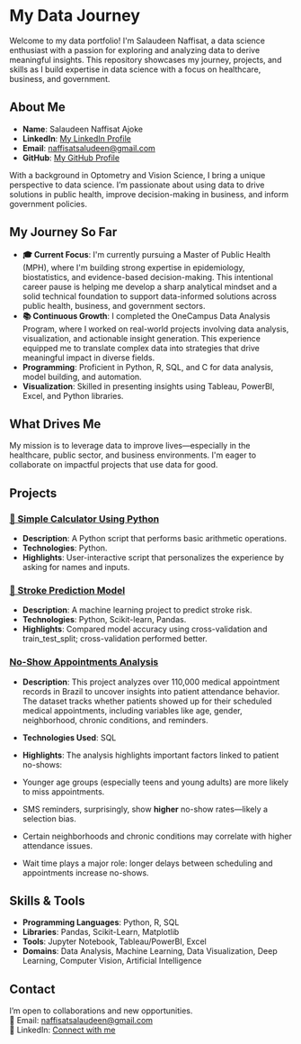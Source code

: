 # My Data Journey

Welcome to my data portfolio! I'm Salaudeen Naffisat, a data science enthusiast with a passion for exploring and analyzing data to derive meaningful insights. This repository showcases my journey, projects, and skills as I build expertise in data science with a focus on healthcare, business, and government.

## About Me

- **Name**: Salaudeen Naffisat Ajoke  
- **LinkedIn**: [My LinkedIn Profile](https://www.linkedin.com/in/naffisat-salaudeen-74ba60240/)  
- **Email**: naffisatsaludeen@gmail.com  
- **GitHub**: [My GitHub Profile](https://github.com/Nafeesah97)  

With a background in Optometry and Vision Science, I bring a unique perspective to data science. I’m passionate about using data to drive solutions in public health, improve decision-making in business, and inform government policies.

## My Journey So Far

- **🎓 Current Focus**: I'm currently pursuing a Master of Public Health (MPH), where I'm building strong expertise in epidemiology, biostatistics, and evidence-based decision-making. This intentional career pause is helping me develop a sharp analytical mindset and a solid technical foundation to support data-informed solutions across public health, business, and government sectors.  
- **📚 Continuous Growth**: I completed the OneCampus Data Analysis Program, where I worked on real-world projects involving data analysis, visualization, and actionable insight generation. This experience equipped me to translate complex data into strategies that drive meaningful impact in diverse fields.
- **Programming**: Proficient in Python, R, SQL, and C for data analysis, model building, and automation.  
- **Visualization**: Skilled in presenting insights using Tableau, PowerBI, Excel, and Python libraries.

## What Drives Me

My mission is to leverage data to improve lives—especially in the healthcare, public sector, and business environments. I'm eager to collaborate on impactful projects that use data for good.

## Projects

### [🧮 Simple Calculator Using Python](https://github.com/Nafeesah97/My_Data_Science_Journey/tree/main/Calculator_project)

- **Description**: A Python script that performs basic arithmetic operations.
- **Technologies**: Python.
- **Highlights**: User-interactive script that personalizes the experience by asking for names and inputs.

### [🧠 Stroke Prediction Model](stroke_prediction_project/stroke_prediction.ipynb)

- **Description**: A machine learning project to predict stroke risk.
- **Technologies**: Python, Scikit-learn, Pandas.
- **Highlights**: Compared model accuracy using cross-validation and train_test_split; cross-validation performed better.

### [No-Show Appointments Analysis](No_Show)

- **Description**: This project analyzes over 110,000 medical appointment records in Brazil to uncover insights into patient attendance behavior. The dataset tracks whether patients showed up for their scheduled medical appointments, including variables like age, gender, neighborhood, chronic conditions, and reminders.

- **Technologies Used**: SQL
- **Highlights**: The analysis highlights important factors linked to patient no-shows:
- Younger age groups (especially teens and young adults) are more likely to miss appointments.
- SMS reminders, surprisingly, show **higher** no-show rates—likely a selection bias.
- Certain neighborhoods and chronic conditions may correlate with higher attendance issues.
- Wait time plays a major role: longer delays between scheduling and appointments increase no-shows.

## Skills & Tools

- **Programming Languages**: Python, R, SQL 
- **Libraries**: Pandas, Scikit-Learn, Matplotlib  
- **Tools**: Jupyter Notebook, Tableau/PowerBI, Excel  
- **Domains**: Data Analysis, Machine Learning, Data Visualization, Deep Learning, Computer Vision, Artificial Intelligence 

## Contact

I’m open to collaborations and new opportunities.  
📧 Email: naffisatsalaudeen@gmail.com  
💼 LinkedIn: [Connect with me](https://www.linkedin.com/in/naffisat-salaudeen-74ba6024)
